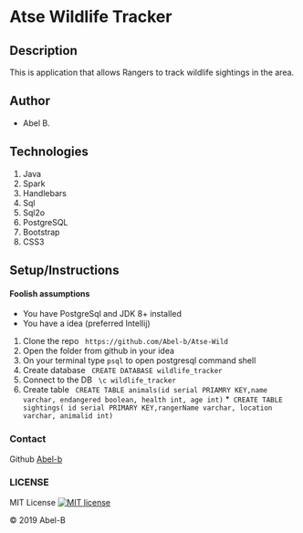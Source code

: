 # Atse Wildlife Tracker

## Description 
This is application that allows Rangers to track wildlife sightings in the area.

## Author
* Abel B.

## Technologies
1. Java
2. Spark
3. Handlebars
4. Sql
5. Sql2o
6. PostgreSQL
7. Bootstrap
8. CSS3

## Setup/Instructions
#### Foolish assumptions
* You have PostgreSql and JDK 8+ installed
* You have a idea (preferred Intellij)

1. Clone the repo ``` https://github.com/Abel-b/Atse-Wild```
2. Open the folder from github in your idea
1. On your terminal type ```psql``` to open postgresql command shell
2. Create database ``` CREATE DATABASE wildlife_tracker```
3. Connect to the DB ``` \c wildlife_tracker```
4. Create table ``` CREATE TABLE animals(id serial PRIAMRY KEY,name varchar, endangered boolean, health int, age int)```
*``` CREATE TABLE sightings( id serial PRIMARY KEY,rangerName varchar, location varchar, animalid int)```

### Contact
Github [Abel-b](https://github.com/Abel-b)

### LICENSE
MIT License [![MIT license](http://img.shields.io/badge/license-MIT-brightgreen.svg)](http://opensource.org/licenses/MIT)


&copy; 2019 Abel-B
